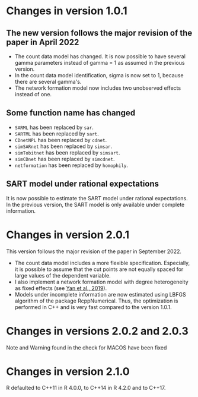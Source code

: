 # Changes in version 1.0.1
## The new version follows the major revision of the paper in April 2022
- The count data model has changed. It is now possible to have several gamma parameters instead of gamma = 1 as assumed in the previous version.
- In the count data model identification, sigma is now set to 1, because there are several gamma's.
- The network formation model now includes two unobserved effects instead of one.

## Some function name has changed
- `SARML` has been replaced by `sar`.
- `SARTML` has been replaced by `sart`.
- `CDnetNPL` has been replaced by `cdnet`.
- `simSARnet` has been replaced by `simsar`.
- `simTobitnet` has been replaced by `simsart`.
- `simCDnet` has been replaced by `simcdnet`.
- `netformation` has been replaced by `homophily`.

## SART model under rational expectations
It is now possible to estimate the SART model under rational expectations. In the previous version, the SART model is only available under complete information.

# Changes in version 2.0.1
This version follows the major revision of the paper in September 2022. 
- The count data model includes a more flexible specification. Especially, it is possible to assume that the cut points are not equally spaced for large values of the dependent variable. 
- I also implement a network formation model with degree heterogeneity as fixed effects (see [Yan et al., 2019](https://doi.org/10.1080/01621459.2018.1448829)).
- Models under incomplete information are now estimated using LBFGS algorithm of the package RcppNumerical. Thus, the optimization is performed in C++ and is very fast compared to the version 1.0.1.

# Changes in versions 2.0.2 and 2.0.3
Note and Warning found in the check for MACOS have been fixed

# Changes in version 2.1.0
R defaulted to C++11 in R 4.0.0, to C++14 in R 4.2.0 and to C++17.